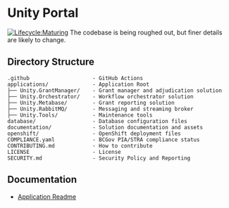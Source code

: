 # Unity Portal
[![Lifecycle:Maturing](https://img.shields.io/badge/Lifecycle-Maturing-007EC6)](https://github.com/bcgov/repomountie/blob/master/doc/lifecycle-badges.md)
The codebase is being roughed out, but finer details are likely to change.

## Directory Structure

    .github                    - GitHub Actions
    applications/              - Application Root
    ├── Unity.GrantManager/    - Grant manager and adjudication solution
    ├── Unity.Orchestrator/    - Workflow orchestrator solution
    ├── Unity.Metabase/        - Grant reporting solution
    ├── Unity.RabbitMQ/        - Messaging and streaming broker
    ├── Unity.Tools/           - Maintenance tools
    database/                  - Database configuration files
    documentation/             - Solution documentation and assets
    openshift/                 - OpenShift deployment files
    COMPLIANCE.yaml            - BCGov PIA/STRA compliance status
    CONTRIBUTING.md            - How to contribute
    LICENSE                    - License
    SECURITY.md                - Security Policy and Reporting

## Documentation

- [Application Readme](applications/README.md)
